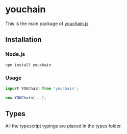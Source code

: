 # youchain

This is the main package of [youchain.js](https://github.com/youchainhq/youchain.js)

## Installation

### Node.js

```bash
npm install youchain
```

### Usage

```js
import YOUChain from 'youchain';

new YOUChain(...);
```

## Types

All the typescript typings are placed in the types folder.

[repo]: https://github.com/youchainhq/youchain.js
